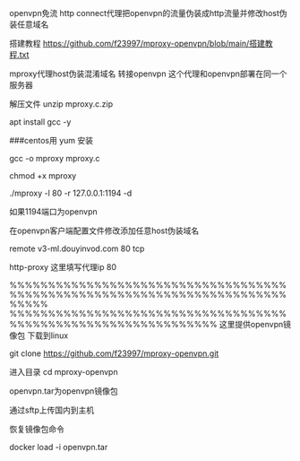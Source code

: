 
openvpn免流
http connect代理把openvpn的流量伪装成http流量并修改host伪装任意域名

搭建教程
https://github.com/f23997/mproxy-openvpn/blob/main/搭建教程.txt


mproxy代理host伪装混淆域名 转接openvpn
这个代理和openvpn部署在同一个服务器


解压文件
unzip mproxy.c.zip

apt install gcc -y



###centos用 yum 安装


gcc -o mproxy mproxy.c

chmod +x mproxy


./mproxy -l 80 -r 127.0.0.1:1194 -d

如果1194端口为openvpn

在openvpn客户端配置文件修改添加任意host伪装域名




remote v3-ml.douyinvod.com 80 tcp


http-proxy 这里填写代理ip 80




%%%%%%%%%%%%%%%%%%%%%%%%%%%%%%%%%%%%%%%%%%%%%%%%%%%%%%%%%%%%%%%%%%%%%%%%%%%%%         %%%%%%%%%%%%%%%%%%%%%%%%%%%%%%%%%%%%%%%%%%%%%%%%%%%%%%%%%%%%%%%
这里提供openvpn镜像包
下载到linux

git clone https://github.com/f23997/mproxy-openvpn.git

进入目录
cd mproxy-openvpn

openvpn.tar为openvpn镜像包

通过sftp上传国内到主机


恢复镜像包命令


docker load -i openvpn.tar
